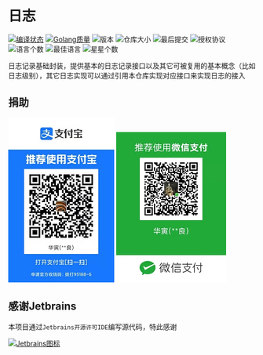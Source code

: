# 日志
[![编译状态](https://github.ruijc.com:20443/api/badges/goexl/log/status.svg)](https://github.ruijc.com:20443/pangum/pangu)
[![Golang质量](https://goreportcard.com/badge/github.com/goexl/log)](https://goreportcard.com/report/github.com/pangum/pangu)
![版本](https://img.shields.io/github/go-mod/go-version/goexl/log)
![仓库大小](https://img.shields.io/github/repo-size/goexl/log)
![最后提交](https://img.shields.io/github/last-commit/goexl/log)
![授权协议](https://img.shields.io/github/license/goexl/log)
![语言个数](https://img.shields.io/github/languages/count/goexl/log)
![最佳语言](https://img.shields.io/github/languages/top/goexl/log)
![星星个数](https://img.shields.io/github/stars/goexl/log?style=social)

日志记录基础封装，提供基本的日志记录接口以及其它可被复用的基本概念（比如日志级别），其它日志实现可以通过引用本仓库实现对应接口来实现日志的接入

## 捐助

![支持宝](https://github.com/storezhang/donate/raw/master/alipay-small.jpg)
![微信](https://github.com/storezhang/donate/raw/master/weipay-small.jpg)

## 感谢Jetbrains

本项目通过`Jetbrains开源许可IDE`编写源代码，特此感谢

[![Jetbrains图标](https://resources.jetbrains.com/storage/products/company/brand/logos/jb_beam.svg)](https://www.jetbrains.com/?from=pangum/pangu)
